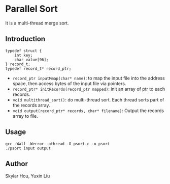 # Parallel Sort
It is a multi-thread merge sort.

## Introduction
```
typedef struct {
    int key;
    char value[96];
} record_t;
typedef record_t* record_ptr;
```
* ```record_ptr inputMmap(char* name)```: to map the input file into the address space, then access bytes of the input file via pointers.
* ```record_ptr* initRecords(record_ptr mapped)```: init an array of ptr to each records.
* ```void multithread_sort()```: do multi-thread sort. Each thread sorts part of the records array.
* ```void output(record_ptr* records, char* filename)```: Output the records array to file.

## Usage

```
gcc -Wall -Werror -pthread -O psort.c -o psort
./psort input output
```


## Author

Skylar Hou, Yuxin Liu